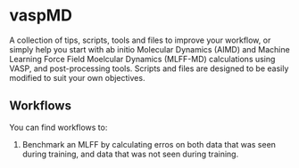# vaspMD
A collection of tips, scripts, tools and files to improve your workflow, or simply help you start with ab initio Molecular Dynamics (AIMD) and Machine Learning Force Field Moelcular Dynamics (MLFF-MD) calculations using VASP, and post-processing tools. Scripts and files are designed to be easily modified to suit your own objectives.

## Workflows
You can find workflows to:
1. Benchmark an MLFF by calculating erros on both data that was seen during training, and data that was not seen during training. 
